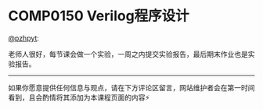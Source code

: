 
# COMP0150 Verilog程序设计

[@pzhpyt](https://github.com/pzhpyt):

老师人很好，每节课会做一个实验，一周之内提交实验报告，最后期末作业也是实验报告。

---

如果你愿意提供任何信息与观点，请在下方评论区留言，网站维护者会在第一时间看到，且会酌情将其添加为本课程页面的内容⚡️
